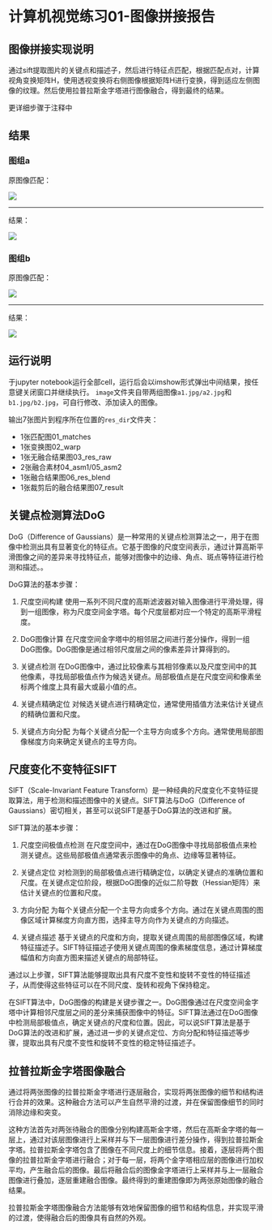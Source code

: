# 计算机视觉练习01-图像拼接报告


## 图像拼接实现说明

通过sift提取图片的关键点和描述子，然后进行特征点匹配，根据匹配点对，计算视角变换矩阵H，使用透视变换将右侧图像根据矩阵H进行变换，得到适应左侧图像的纹理。然后使用拉普拉斯金字塔进行图像融合，得到最终的结果。

更详细步骤于注释中


## 结果

### 图组a

原图像匹配：

![](/md_img/s1_matches.jpg)

---

结果：

![](./md_img/s1_result.jpg)


### 图组b

原图像匹配：

![](./md_img/s2_matches.jpg)

---

结果：

![](./md_img/s2_result.jpg)



## 运行说明

于jupyter notebook运行全部cell，运行后会以imshow形式弹出中间结果，按任意键关闭窗口并继续执行。
``image``文件夹自带两组图像``a1.jpg/a2.jpg``和``b1.jpg/b2.jpg``，可自行修改、添加读入的图像。

输出7张图片到程序所在位置的``res_dir``文件夹：
- 1张匹配图01_matches
- 1张变换图02_warp
- 1张无融合结果图03_res_raw
- 2张融合素材04_asm1/05_asm2
- 1张融合结果图06_res_blend
- 1张裁剪后的融合结果图07_result


## 关键点检测算法DoG

DoG（Difference of Gaussians）是一种常用的关键点检测算法之一，用于在图像中检测出具有显著变化的特征点。它基于图像的尺度空间表示，通过计算高斯平滑图像之间的差异来寻找特征点，能够对图像中的边缘、角点、斑点等特征进行检测和描述。。

DoG算法的基本步骤：

1. 尺度空间构建
使用一系列不同尺度的高斯滤波器对输入图像进行平滑处理，得到一组图像，称为尺度空间金字塔。每个尺度层都对应一个特定的高斯平滑程度。

2. DoG图像计算
在尺度空间金字塔中的相邻层之间进行差分操作，得到一组DoG图像。DoG图像是通过相邻尺度层之间的像素差异计算得到的。

3. 关键点检测
在DoG图像中，通过比较像素与其相邻像素以及尺度空间中的其他像素，寻找局部极值点作为候选关键点。局部极值点是在尺度空间和像素坐标两个维度上具有最大或最小值的点。

4. 关键点精确定位
对候选关键点进行精确定位，通常使用插值方法来估计关键点的精确位置和尺度。

5. 关键点方向分配
为每个关键点分配一个主导方向或多个方向。通常使用局部图像梯度方向来确定关键点的主导方向。



## 尺度变化不变特征SIFT

SIFT（Scale-Invariant Feature Transform）是一种经典的尺度变化不变特征提取算法，用于检测和描述图像中的关键点。SIFT算法与DoG（Difference of Gaussians）密切相关，甚至可以说SIFT是基于DoG算法的改进和扩展。

SIFT算法的基本步骤：

1. 尺度空间极值点检测
在尺度空间中，通过在DoG图像中寻找局部极值点来检测关键点。这些局部极值点通常表示图像中的角点、边缘等显著特征。

2. 关键点定位
   对检测到的局部极值点进行精确定位，以确定关键点的准确位置和尺度。在关键点定位阶段，根据DoG图像的近似二阶导数（Hessian矩阵）来估计关键点的位置和尺度。

3. 方向分配
   为每个关键点分配一个主导方向或多个方向。通过在关键点周围的图像区域计算梯度方向直方图，选择主导方向作为关键点的方向描述。

4. 关键点描述
   基于关键点的尺度和方向，提取关键点周围的局部图像区域，构建特征描述子。SIFT特征描述子使用关键点周围的像素梯度信息，通过计算梯度幅值和方向直方图来描述关键点的局部特征。

通过以上步骤，SIFT算法能够提取出具有尺度不变性和旋转不变性的特征描述子，从而使得这些特征可以在不同尺度、旋转和视角下保持稳定。

在SIFT算法中，DoG图像的构建是关键步骤之一。DoG图像通过在尺度空间金字塔中计算相邻尺度层之间的差分来捕获图像中的特征。SIFT算法通过在DoG图像中检测局部极值点，确定关键点的尺度和位置。因此，可以说SIFT算法是基于DoG算法的改进和扩展，通过进一步的关键点定位、方向分配和特征描述等步骤，提取出具有尺度不变性和旋转不变性的稳定特征描述子。


## 拉普拉斯金字塔图像融合

通过将两张图像的拉普拉斯金字塔进行逐层融合，实现将两张图像的细节和结构进行合并的效果。这种融合方法可以产生自然平滑的过渡，并在保留图像细节的同时消除边缘和突变。

这种方法首先对两张待融合的图像分别构建高斯金字塔，然后在高斯金字塔的每一层上，通过对该层图像进行上采样并与下一层图像进行差分操作，得到拉普拉斯金字塔。拉普拉斯金字塔包含了图像在不同尺度上的细节信息。接着，逐层将两个图像的拉普拉斯金字塔进行融合；对于每一层，将两个金字塔相应层的图像进行加权平均，产生融合后的图像。最后将融合后的图像金字塔进行上采样并与上一层融合图像进行叠加，逐层重建融合图像。最终得到的重建图像即为两张原始图像的融合结果。

拉普拉斯金字塔图像融合方法能够有效地保留图像的细节和结构信息，并实现平滑的过渡，使得融合后的图像具有自然的外观。



